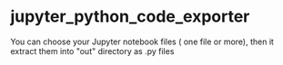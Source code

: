 # jupyter_python_code_exporter
You can choose your Jupyter notebook files ( one file or more), then it extract them into "out" directory as .py files
